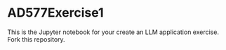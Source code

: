 # AD577Exercise1
This is the Jupyter notebook for your create an LLM application exercise. Fork this repository. 
